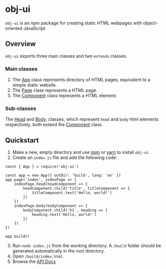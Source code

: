 # obj-ui
`obj-ui` is an npm package for creating static HTML webpages with object-oriented JavaScript

## Overview
`obj-ui` exports three main classes and two `extends` classes.

### Main classes
1. The [App](docs/classes/app.App.md) class represents directory of HTML pages, equivalent to a simple static website.
2. The [Page](docs/classes/app.App.md) class represents a HTML page.
3. The [Component](docs/classes/component.Component.md) class represents a HTML element.

### Sub-classes
The [Head](docs/classes/head.Head.md) and [Body](docs/classes/body.Body.md), classes, which represent `head` and `body` html elements respectively, both extend the [Component](docs/classes/component.Component.md) class.

## Quickstart
1. Make a new, empty directory and use [npm](https://www.npmjs.com/) or [yarn](https://yarnpkg.com/) to install `obj-ui`
2. Create an `index.js` file and add the following code:
```
const { App } = require('obj-ui')

const app = new App({ outDir: 'build', lang: 'en' })
app.page('index', indexPage => {
    indexPage.head(headComponent => {
        headComponent.child('title', titleComponent => {
            titleComponent.text('Hello, world!')
        })
    })
    indexPage.body(bodyComponent => {
        bodyComponent.child('h1', heading => {
            heading.text('Hello, world!')
        })
    }) 
})

app.build()
```
3. Run `node index.js` from the working directory. A `/build` folder should be generated automatically in the root directory.
4. Open `/build/index.html`.
5. Browse the [API Docs](docs/modules.md)